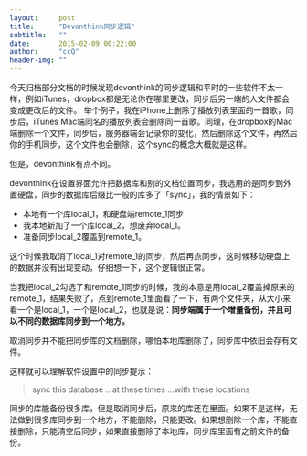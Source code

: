 ```yaml
---
layout:     post
title:      "Devonthink同步逻辑"
subtitle:   ""
date:       2015-02-09 00:22:00
author:     "ccQ"
header-img: ""
---
```


今天归档部分文档的时候发现devonthink的同步逻辑和平时的一些软件不太一样，例如iTunes，dropbox都是无论你在哪里更改，同步后另一端的人文件都会变成更改后的文件。
举个例子，我在iPhone上删除了播放列表里面的一首歌，同步后，iTunes Mac端同名的播放列表会删除同一首歌。同理，在dropbox的Mac端删除一个文件，同步后，服务器端会记录你的变化，然后删除这个文件，再然后你的手机同步，这个文件也会删除，这个sync的概念大概就是这样。

但是，devonthink有点不同。

devonthink在设置界面允许把数据库和别的文档位置同步，我选用的是同步到外置硬盘，同步的数据库后缀比一般的库多了「sync」，我的情景如下：

- 本地有一个库local\_1，和硬盘端remote_1同步
- 我本地新加了一个库local\_2，想废弃local_1。
- 准备同步local\_2覆盖到remote_1。

这个时候我取消了local_1对remote_1的同步，然后再点同步，这时候移动硬盘上的数据并没有出现变动，仔细想一下，这个逻辑很正常。

当我把local\_2勾选了和remote_1同步的时候，我的本意是用local\_2覆盖掉原来的remote\_1，结果失败了，点到remote\_1里面看了一下，有两个文件夹，从大小来看一个是local\_1，一个是local\_2，也就是说：**同步端属于一个增量备份，并且可以不同的数据库同步到一个地方。**

取消同步并不能把同步库的文档删除，哪怕本地库删除了，同步库中依旧会存有文件。

这样就可以理解软件设置中的同步提示：

>sync this database …at these times …with these locations

同步的库能备份很多库，但是取消同步后，原来的库还在里面。如果不是这样，无法做到很多库同步到一个地方，不能删除，只能更改。如果想删除一个库，不能直接删除，只能清空后同步，如果直接删除了本地库，同步库里面有之前文件的备份。

